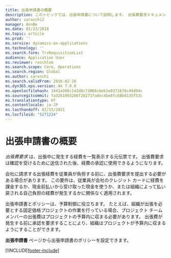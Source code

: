 ```yaml
---
title: 出張申請書の概要
description: このトピックでは、出張申請書について説明します。 出張費要求ドキュメントには、計画された出張経費が文書化されています。
author: saraschi2
manager: AnnBe
ms.date: 02/23/2018
ms.topic: article
ms.prod: ''
ms.service: dynamics-ax-applications
ms.technology: ''
ms.search.form: TrvRequisitionList
audience: Application User
ms.reviewer: roschlom
ms.search.scope: Core, Operations
ms.search.region: Global
ms.author: saraschi
ms.search.validFrom: 2016-02-28
ms.dyn365.ops.version: AX 7.0.0
ms.openlocfilehash: 3441a386c142d8c73066c6eb1e0371678c44d94c
ms.sourcegitcommit: fa32b1893286f20271fa4ec4be8fc68bd135f53c
ms.translationtype: HT
ms.contentlocale: ja-JP
ms.lasthandoff: 02/15/2021
ms.locfileid: "5271224"
---
```

# <a name="travel-requisitions-overview"></a>出張申請書の概要

*出張費要求* は、出張中に発生する経費を一覧表示する元伝票です。 出張費要求は確認を受けるために送信された後、経費の承認に使用できるようになります。

会社に請求する出張経費を従業員が負担する前に、出張費要求を提出する必要がある場合があります。 この要件は、従業員が会社のクレジット カードに経費を課金するか、現金前払いから受け取った現金を使うか、または組織によって払い戻される自己負担の経費が発生するかに関係なく適用されます。

出張申請書とポリシーは、予算制御に役立ちます。 たとえば、組織が出張を必要とする固定価格プロジェクトの作業を行っている場合、プロジェクト チーム メンバーの出張費はプロジェクトの予算内に収まる必要があります。 出張費が発生する前に承認を要求することにより、組織はプロジェクトが予算内に収まるようにすることができます。

**出張申請書** ページから出張申請書のポリシーを設定できます。


[!INCLUDE[footer-include](../includes/footer-banner.md)]
